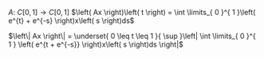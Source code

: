 $A:\ C\left[ 0, 1 \right] \to C\left[ 0, 1 \right]$
$\left( Ax \right)\left( t \right) = \int \limits_{ 0 }^{ 1 }\left( e^{t} + e^{-s} \right)x\left( s \right)ds$

$\left\| Ax \right\| = \underset{ 0 \leq t \leq 1 }{ \sup }\left| \int \limits_{ 0 }^{ 1 } \left( e^{t + e^{-s}} \right)x\left( s \right)ds \right|$